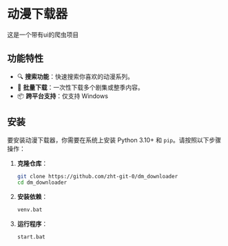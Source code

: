 # 动漫下载器
这是一个带有ui的爬虫项目

## 功能特性

- 🔍 **搜索功能**：快速搜索你喜欢的动漫系列。
- 🚀 **批量下载**：一次性下载多个剧集或整季内容。
- 📦 **跨平台支持**：仅支持 Windows

## 安装

要安装动漫下载器，你需要在系统上安装 Python 3.10+ 和 `pip`。请按照以下步骤操作：

1. **克隆仓库**：
    ```bash
    git clone https://github.com/zht-git-0/dm_downloader
    cd dm_downloader
    ```

2. **安装依赖**：
    ```bash
    venv.bat
    ```
3. **运行程序**：
    ```bash
    start.bat
    ```

